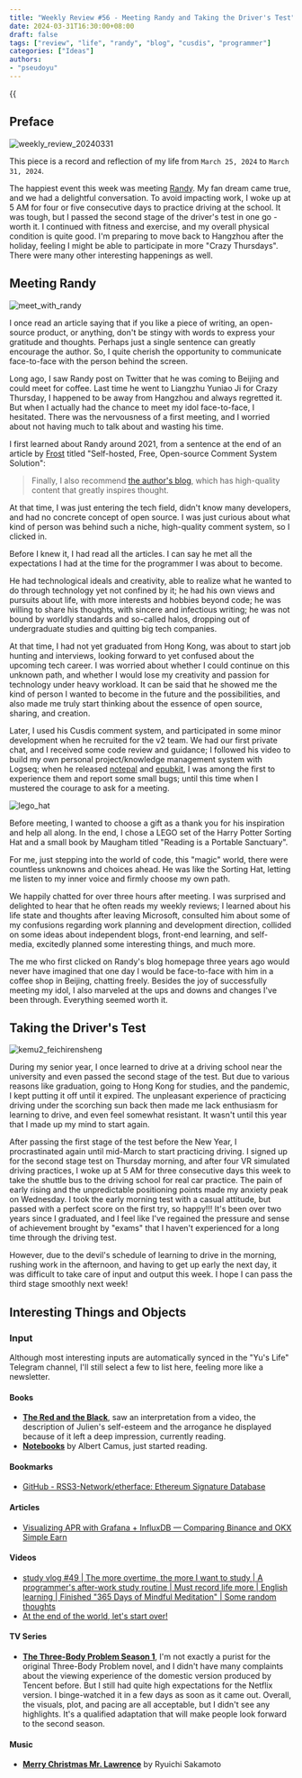 ```yaml
---
title: "Weekly Review #56 - Meeting Randy and Taking the Driver's Test"
date: 2024-03-31T16:30:00+08:00
draft: false
tags: ["review", "life", "randy", "blog", "cusdis", "programmer"]
categories: ["Ideas"]
authors:
- "pseudoyu"
---
```


{{<audio src="audios/fix_you.mp3" caption="'Fix You - Coldplay'" >}}

## Preface

![weekly_review_20240331](https://image.pseudoyu.com/images/weekly_review_20240331.png)

This piece is a record and reflection of my life from `March 25, 2024` to `March 31, 2024`.

The happiest event this week was meeting [Randy](https://twitter.com/randyloop). My fan dream came true, and we had a delightful conversation. To avoid impacting work, I woke up at 5 AM for four or five consecutive days to practice driving at the school. It was tough, but I passed the second stage of the driver's test in one go - worth it. I continued with fitness and exercise, and my overall physical condition is quite good. I'm preparing to move back to Hangzhou after the holiday, feeling I might be able to participate in more "Crazy Thursdays". There were many other interesting happenings as well.

## Meeting Randy

![meet_with_randy](https://image.pseudoyu.com/images/meet_with_randy.jpg)

I once read an article saying that if you like a piece of writing, an open-source product, or anything, don't be stingy with words to express your gratitude and thoughts. Perhaps just a single sentence can greatly encourage the author. So, I quite cherish the opportunity to communicate face-to-face with the person behind the screen.

Long ago, I saw Randy post on Twitter that he was coming to Beijing and could meet for coffee. Last time he went to Liangzhu Yuniao Ji for Crazy Thursday, I happened to be away from Hangzhou and always regretted it. But when I actually had the chance to meet my idol face-to-face, I hesitated. There was the nervousness of a first meeting, and I worried about not having much to talk about and wasting his time.

I first learned about Randy around 2021, from a sentence at the end of an article by [Frost](https://frostming.com/) titled "Self-hosted, Free, Open-source Comment System Solution":

> Finally, I also recommend [the author's blog](https://lutaonan.com/), which has high-quality content that greatly inspires thought.

At that time, I was just entering the tech field, didn't know many developers, and had no concrete concept of open source. I was just curious about what kind of person was behind such a niche, high-quality comment system, so I clicked in.

Before I knew it, I had read all the articles. I can say he met all the expectations I had at the time for the programmer I was about to become.

He had technological ideals and creativity, able to realize what he wanted to do through technology yet not confined by it; he had his own views and pursuits about life, with more interests and hobbies beyond code; he was willing to share his thoughts, with sincere and infectious writing; he was not bound by worldly standards and so-called halos, dropping out of undergraduate studies and quitting big tech companies.

At that time, I had not yet graduated from Hong Kong, was about to start job hunting and interviews, looking forward to yet confused about the upcoming tech career. I was worried about whether I could continue on this unknown path, and whether I would lose my creativity and passion for technology under heavy workload. It can be said that he showed me the kind of person I wanted to become in the future and the possibilities, and also made me truly start thinking about the essence of open source, sharing, and creation.

Later, I used his Cusdis comment system, and participated in some minor development when he recruited for the v2 team. We had our first private chat, and I received some code review and guidance; I followed his video to build my own personal project/knowledge management system with Logseq; when he released [notepal](https://notepal.randynamic.org/) and [epubkit](https://epubkit.app/), I was among the first to experience them and report some small bugs; until this time when I mustered the courage to ask for a meeting.

![lego_hat](https://image.pseudoyu.com/images/lego_hat.jpg)

Before meeting, I wanted to choose a gift as a thank you for his inspiration and help all along. In the end, I chose a LEGO set of the Harry Potter Sorting Hat and a small book by Maugham titled "Reading is a Portable Sanctuary".

For me, just stepping into the world of code, this "magic" world, there were countless unknowns and choices ahead. He was like the Sorting Hat, letting me listen to my inner voice and firmly choose my own path.

We happily chatted for over three hours after meeting. I was surprised and delighted to hear that he often reads my weekly reviews; I learned about his life state and thoughts after leaving Microsoft, consulted him about some of my confusions regarding work planning and development direction, collided on some ideas about independent blogs, front-end learning, and self-media, excitedly planned some interesting things, and much more.

The me who first clicked on Randy's blog homepage three years ago would never have imagined that one day I would be face-to-face with him in a coffee shop in Beijing, chatting freely. Besides the joy of successfully meeting my idol, I also marveled at the ups and downs and changes I've been through. Everything seemed worth it.

## Taking the Driver's Test

![kemu2_feichirensheng](https://image.pseudoyu.com/images/kemu2_feichirensheng.jpg)

During my senior year, I once learned to drive at a driving school near the university and even passed the second stage of the test. But due to various reasons like graduation, going to Hong Kong for studies, and the pandemic, I kept putting it off until it expired. The unpleasant experience of practicing driving under the scorching sun back then made me lack enthusiasm for learning to drive, and even feel somewhat resistant. It wasn't until this year that I made up my mind to start again.

After passing the first stage of the test before the New Year, I procrastinated again until mid-March to start practicing driving. I signed up for the second stage test on Thursday morning, and after four VR simulated driving practices, I woke up at 5 AM for three consecutive days this week to take the shuttle bus to the driving school for real car practice. The pain of early rising and the unpredictable positioning points made my anxiety peak on Wednesday. I took the early morning test with a casual attitude, but passed with a perfect score on the first try, so happy!!! It's been over two years since I graduated, and I feel like I've regained the pressure and sense of achievement brought by "exams" that I haven't experienced for a long time through the driving test.

However, due to the devil's schedule of learning to drive in the morning, rushing work in the afternoon, and having to get up early the next day, it was difficult to take care of input and output this week. I hope I can pass the third stage smoothly next week!

## Interesting Things and Objects

### Input

Although most interesting inputs are automatically synced in the "Yu's Life" Telegram channel, I'll still select a few to list here, feeling more like a newsletter.

#### Books

- [**The Red and the Black**](https://book.douban.com/subject/35781152/), saw an interpretation from a video, the description of Julien's self-esteem and the arrogance he displayed because of it left a deep impression, currently reading.
- [**Notebooks**](https://book.douban.com/subject/34802764/) by Albert Camus, just started reading.

#### Bookmarks

- [GitHub - RSS3-Network/etherface: Ethereum Signature Database](https://github.com/RSS3-Network/etherface)

#### Articles

- [Visualizing APR with Grafana + InfluxDB — Comparing Binance and OKX Simple Earn](https://nova.moe/crypto-simple-earn/)

#### Videos

- [study vlog #49 | The more overtime, the more I want to study | A programmer's after-work study routine | Must record life more | English learning | Finished "365 Days of Mindful Meditation" | Some random thoughts](https://www.bilibili.com/video/BV1x1421S7Y3)
- [At the end of the world, let's start over!](https://www.bilibili.com/video/BV1fq421A7aj)

#### TV Series

- [**The Three-Body Problem Season 1**](http://movie.douban.com/subject/35196946/), I'm not exactly a purist for the original Three-Body Problem novel, and I didn't have many complaints about the viewing experience of the domestic version produced by Tencent before. But I still had quite high expectations for the Netflix version. I binge-watched it in a few days as soon as it came out. Overall, the visuals, plot, and pacing are all acceptable, but I didn't see any highlights. It's a qualified adaptation that will make people look forward to the second season.

#### Music

- [**Merry Christmas Mr. Lawrence**](https://open.spotify.com/track/6WY4wvlmgccWapnIg14Vy0) by Ryuichi Sakamoto

